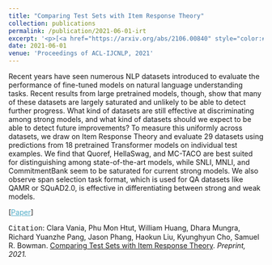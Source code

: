```yaml
---
title: "Comparing Test Sets with Item Response Theory"
collection: publications
permalink: /publication/2021-06-01-irt
excerpt: '<p>[<a href="https://arxiv.org/abs/2106.00840" style="color:#51ADC8;">Paper</a>] - <a href="/publication/2021-06-01-irt" style="color:#51ADC8;">Abstract</a><br /><span style="font-family:Courier New">Citation</span>: Clara Vania, Phu Mon Htut, William Huang, Dhara Mungra, Richard Yuanzhe Pang, Jason Phang, Haokun Liu, Kyunghyun Cho, Samuel R. Bowman. <u>Comparing Test Sets with Item Response Theory</u>. <i>Preprint, 2021.</i></p>'
date: 2021-06-01
venue: 'Proceedings of ACL-IJCNLP, 2021'
---
```


Recent years have seen numerous NLP datasets introduced to evaluate the performance of fine-tuned models on natural language understanding tasks. Recent results from large pretrained models, though, show that many of these datasets are largely saturated and unlikely to be able to detect further progress. What kind of datasets are still effective at discriminating among strong models, and what kind of datasets should we expect to be able to detect future improvements? To measure this uniformly across datasets, we draw on Item Response Theory and evaluate 29 datasets using predictions from 18 pretrained Transformer models on individual test examples. We find that Quoref, HellaSwag, and MC-TACO are best suited for distinguishing among state-of-the-art models, while SNLI, MNLI, and CommitmentBank seem to be saturated for current strong models. We also observe span selection task format, which is used for QA datasets like QAMR or SQuAD2.0, is effective in differentiating between strong and weak models. 

[<a href="https://arxiv.org/abs/2106.00840" style="color:#51ADC8;">Paper</a>]

<span style="font-family:Courier New">Citation</span>: Clara Vania, Phu Mon Htut, William Huang, Dhara Mungra, Richard Yuanzhe Pang, Jason Phang, Haokun Liu, Kyunghyun Cho, Samuel R. Bowman. <u>Comparing Test Sets with Item Response Theory</u>. <i>Preprint, 2021.</i> 